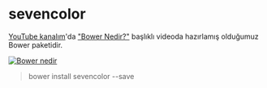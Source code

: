 # sevencolor
[YouTube kanalım](https://www.youtube.com/user/SevenMehmet)'da ["Bower Nedir?"](http://www.youtube.com/watch?v=UhxGUaTm9RA) başlıklı videoda hazırlamış olduğumuz Bower paketidir.


[![Bower nedir](http://i3.ytimg.com/vi/UhxGUaTm9RA/maxresdefault.jpg)](http://www.youtube.com/watch?v=UhxGUaTm9RA)

> bower install sevencolor --save